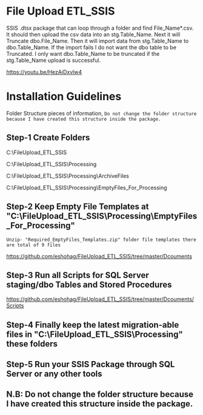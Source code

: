 # File Upload ETL_SSIS

SSIS .dtsx package that can loop through a folder and find File_Name*.csv. It should then upload the csv data into an stg.Table_Name. Next it will Truncate dbo.File_Name. Then it will import data from stg.Table_Name to dbo.Table_Name. If the import fails I do not want the dbo table to be Truncated. I only want dbo.Table_Name to be truncated if the stg.Table_Name upload is successful.

https://youtu.be/HezAiDxvlw4


# Installation Guidelines

Folder Structure pieces of information,
``
Do not change the folder structure because I have created this structure inside the package.
``

## Step-1 Create Folders 
  C:\FileUpload_ETL_SSIS
  
  C:\FileUpload_ETL_SSIS\Processing
  
  C:\FileUpload_ETL_SSIS\Processing\ArchiveFiles
  
  C:\FileUpload_ETL_SSIS\Processing\EmptyFiles_For_Processing

## Step-2 Keep Empty File Templates at "C:\FileUpload_ETL_SSIS\Processing\EmptyFiles_For_Processing"
	Unzip- "Required_EmptyFiles_Templates.zip" folder file templates there are total of 9 files
https://github.com/eshohag/FileUpload_ETL_SSIS/tree/master/Dcouments

## Step-3 Run all Scripts for SQL Server staging/dbo Tables and Stored Procedures
https://github.com/eshohag/FileUpload_ETL_SSIS/tree/master/Dcouments/Scripts

## Step-4 Finally keep the latest migration-able files in "C:\FileUpload_ETL_SSIS\Processing" these folders

## Step-5 Run your SSIS Package through SQL Server or any other tools


## N.B: Do not change the folder structure because I have created this structure inside the package.
